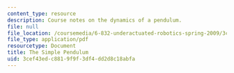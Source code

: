 ```yaml
---
content_type: resource
description: Course notes on the dynamics of a pendulum.
file: null
file_location: /coursemedia/6-832-underactuated-robotics-spring-2009/3cef43edc8819f9f3df4dd2d8c18abfa_MIT6_832s09_read_ch02.pdf
file_type: application/pdf
resourcetype: Document
title: The Simple Pendulum
uid: 3cef43ed-c881-9f9f-3df4-dd2d8c18abfa
---
```

